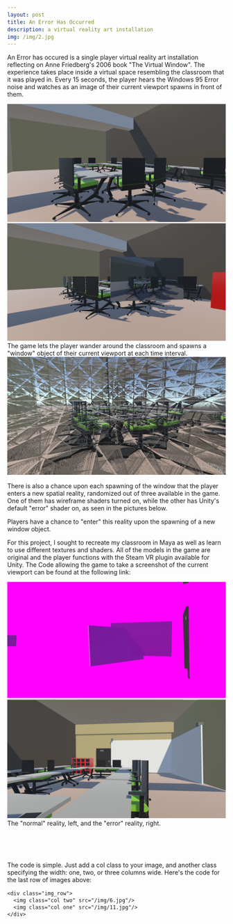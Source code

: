 ```yaml
---
layout: post
title: An Error Has Occurred
description: a virtual reality art installation
img: /img/2.jpg
---
```


An Error has occured is a single player virtual reality art installation reflecting on Anne Friedberg's 2006 book "The Virtual Window". The experience takes place inside a virtual space resembling the classroom that it was played in. Every 15 seconds, the player hears the Windows 95 Error noise and watches as an image of their current viewport spawns in front of them.

<div class="img_row">
	<img class="col one" src="/img/AnErrorHasOccured3.png" alt="" title="Screenshot 2"/>
	<img class="col two" src="/img/AnErrorHasOccured4.png" alt="" title="Screenshot 3"/>
</div>
<div class="col three caption">
	The game lets the player wander around the classroom and spawns a "window" object of their current viewport at each time interval. 
</div>
<div class="img_row">
	<img class="col three" src="/img/AnErrorHasOccured1.png"/>
</div>

There is also a chance upon each spawning of the window that the player enters a new spatial reality, randomized out of three available in the game. One of them has wireframe shaders turned on, while the other has Unity's default "error" shader on, as seen in the pictures below.

<div class="col three caption">
Players have a chance to "enter" this reality upon the spawning of a new window object. 
</div>

For this project, I sought to recreate my classroom in Maya as well as learn to use different textures and shaders. All of the models in the game are original and the player functions with the Steam VR plugin available for Unity. The Code allowing the game to take a screenshot of the current viewport can be found at the following link: 


<div class="img_row">
	  <img class="col two" src="/img/AnErrorHasOccured2.png"/>
	  <img class="col one" src="/img/AnErrorHasOccured5.png"/>
	</div>
<div class="col three caption">
	The "normal" reality, left, and the "error" reality, right.
</div>


<br/><br/><br/>


The code is simple. Just add a col class to your image, and another class specifying the width: one, two, or three columns wide. Here's the code for the last row of images above: 

	<div class="img_row">
	  <img class="col two" src="/img/6.jpg"/>
	  <img class="col one" src="/img/11.jpg"/>
	</div>
